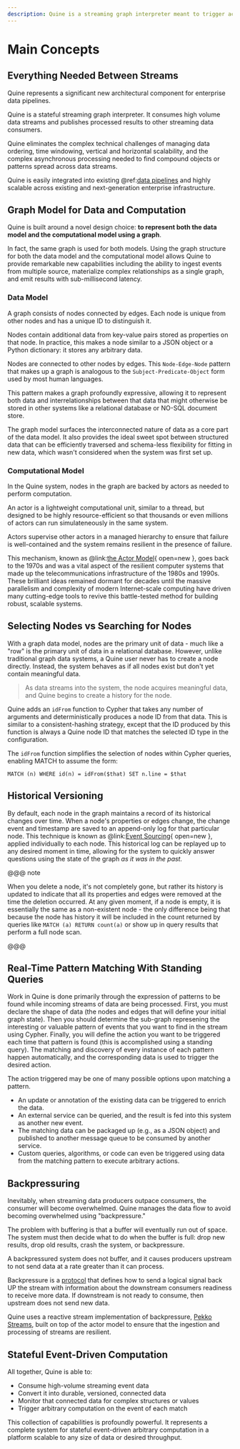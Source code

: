 ```yaml
---
description: Quine is a streaming graph interpreter meant to trigger actions in real-time based on complex patterns pulled from high-volume streaming data
---
```

# Main Concepts

## Everything Needed Between Streams

Quine represents a significant new architectural component for enterprise data pipelines.

Quine is a stateful streaming graph interpreter. It consumes high volume data streams and publishes processed results to other streaming data consumers.

Quine eliminates the complex technical challenges of managing data ordering, time windowing, vertical and horizontal scalability, and the complex asynchronous processing needed to find compound objects or patterns spread across data streams.

Quine is easily integrated into existing @ref:[data pipelines](streaming-systems.md) and highly scalable across existing and next-generation enterprise infrastructure.

## Graph Model for Data and Computation

Quine is built around a novel design choice: **to represent both the data model and the computational model using a graph**.

In fact, the same graph is used for both models. Using the graph structure for both the data model and the computational model allows Quine to provide remarkable new capabilities including the ability to ingest events from multiple source, materialize complex relationships as a single graph, and emit results with sub-millisecond latency.

### Data Model

A graph consists of nodes connected by edges. Each node is unique from other nodes and has a unique ID to distinguish it.

Nodes contain additional data from key-value pairs stored as properties on that node. In practice, this makes a node similar to a JSON object or a Python dictionary: it stores any arbitrary data.

Nodes are connected to other nodes by edges. This `Node-Edge-Node` pattern that makes up a graph is analogous to the `Subject-Predicate-Object` form used by most human languages.

This pattern makes a graph profoundly expressive, allowing it to represent both data and interrelationships between that data that might otherwise be stored in other systems like a relational database or NO-SQL document store.

The graph model surfaces the interconnected nature of data as a core part of the data model. It also provides the ideal sweet spot between structured data that can be efficiently traversed and schema-less flexibility for fitting in new data, which wasn't considered when the system was first set up.

### Computational Model

In the Quine system, nodes in the graph are backed by actors as needed to perform computation.

An actor is a lightweight computational unit, similar to a thread, but designed to be highly resource-efficient so that thousands or even millions of actors can run simulateneously in the same system.

Actors supervise other actors in a managed hierarchy to ensure that failure is well-contained and the system remains resilient in the presence of failure.

This mechanism, known as @link:[the Actor Model](https://en.wikipedia.org/wiki/Actor-model){ open=new }, goes back to the 1970s and was a vital aspect of the resilient computer systems that made up the telecommunications infrastructure of the 1980s and 1990s. These brilliant ideas remained dormant for decades until the massive parallelism and complexity of modern Internet-scale computing have driven many cutting-edge tools to revive this battle-tested method for building robust, scalable systems.

## Selecting Nodes vs Searching for Nodes

With a graph data model, nodes are the primary unit of data - much like a "row" is the primary unit of data in a relational database. However, unlike traditional graph data systems, a Quine user never has to create a node directly. Instead, the system behaves as if all nodes exist but don't yet contain meaningful data.

> As data streams into the system, the node acquires meaningful data, and Quine begins to create a history for the node.

Quine adds an `idFrom` function to Cypher that takes any number of arguments and deterministically produces a node ID from that data. This is similar to a consistent-hashing strategy, except that the ID produced by this function is always a Quine node ID that matches the selected ID type in the configuration.

The `idFrom` function simplifies the selection of nodes within Cypher queries, enabling MATCH to assume the form:

```cypher
MATCH (n) WHERE id(n) = idFrom($that) SET n.line = $that
```

## Historical Versioning

By default, each node in the graph maintains a record of its historical changes over time. When a node's properties or edges change, the change event and timestamp are saved to an append-only log for that particular node. This technique is known as @link:[Event Sourcing](https://martinfowler.com/eaaDev/EventSourcing.html){ open=new }, applied individually to each node. This historical log can be replayed up to any desired moment in time, allowing for the system to quickly answer questions using the state of the graph *as it was in the past.*

@@@ note

When you delete a node, it's not completely gone, but rather its history is updated to indicate that all its properties and edges were removed at the time the deletion occurred. At any given moment, if a node is empty, it is essentially the same as a non-existent node - the only difference being that because the node has history it will be included in the count returned by queries like `MATCH (a) RETURN count(a)` or show up in query results that perform a full node scan.

@@@

## Real-Time Pattern Matching With Standing Queries

Work in Quine is done primarily through the expression of patterns to be found while incoming streams of data are being processed. First, you must declare the shape of data (the nodes and edges that will define your initial graph state). Then you should determine the sub-graph represening the interesting or valuable pattern of events that you want to find in the stream using Cypher. Finally, you will define the action you want to be triggered each time that pattern is found (this is accomplished using a standing query). The matching and discovery of every instance of each pattern happen automatically, and the corresponding data is used to trigger the desired action.

The action triggered may be one of many possible options upon matching a pattern.

* An update or annotation of the existing data can be triggered to enrich the data.
* An external service can be queried, and the result is fed into this system as another new event.
* The matching data can be packaged up (e.g., as a JSON object) and published to another message queue to be consumed by another service.
* Custom queries, algorithms, or code can even be triggered using data from the matching pattern to execute arbitrary actions.

## Backpressuring

Inevitably, when streaming data producers outpace consumers, the consumer will become overwhelmed. Quine manages the data flow to avoid becoming overwhelmed using "backpressure."

The problem with buffering is that a buffer will eventually run out of space. The system must then decide what to do when the buffer is full: drop new results, drop old results, crash the system, or backpressure.

A backpressured system does not buffer, and it causes producers upstream to not send data at a rate greater than it can process. 

Backpressure is a [protocol](https://www.reactive-streams.org/) that defines how to send a logical signal back UP the stream with information about the downstream consumers readiness to receive more data. If downstream is not ready to consume, then upstream does not send new data.

Quine uses a reactive stream implementation of backpressure, [Pekko Streams](https://pekko.apache.org/docs/pekko/current/stream/stream-flows-and-basics.html#core-concepts), built on top of the actor model to ensure that the ingestion and processing of streams are resilient.

## Stateful Event-Driven Computation

All together, Quine is able to:

* Consume high-volume streaming event data
* Convert it into durable, versioned, connected data
* Monitor that connected data for complex structures or values
* Trigger arbitrary computation on the event of each match

This collection of capabilities is profoundly powerful. It represents a complete system for stateful event-driven arbitrary computation in a platform scalable to any size of data or desired throughput.
